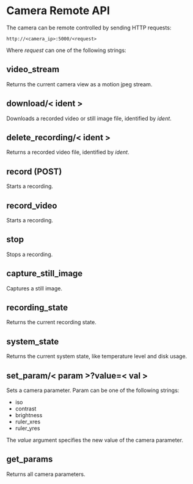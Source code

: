 # Camera Remote API

The camera can be remote controlled by sending HTTP requests:

    http://<camera_ip>:5000/<request>

Where *request* can one of the following strings:

## video_stream

Returns the current camera view as a motion jpeg stream.

## download/< ident >

Downloads a recorded video or still image file, identified by *ident*.

## delete_recording/< ident >

Returns a recorded video file, identified by *ident*.

## record (POST)

Starts a recording.

## record_video

Starts a recording.

## stop

Stops a recording.

## capture_still_image

Captures a still image.

## recording_state

Returns the current recording state.

## system_state

Returns the current system state, like temperature level and disk usage.

## set_param/< param >?value=< val >

Sets a camera parameter. Param can be one of the following strings:

* iso
* contrast
* brightness
* ruler_xres
* ruler_yres

The *value* argument specifies the new value of the camera parameter.

## get_params

Returns all camera parameters.
